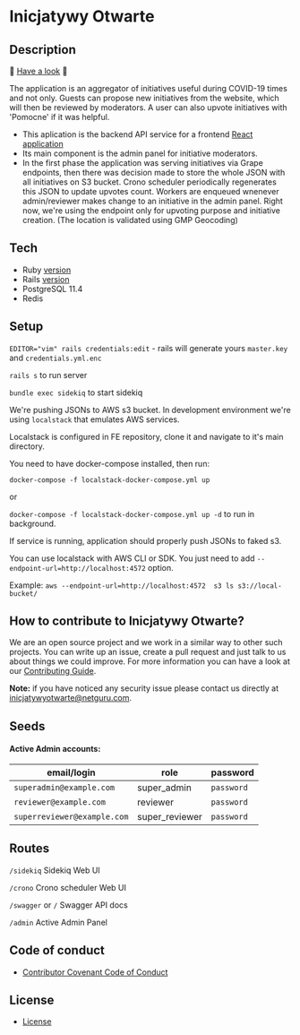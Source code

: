 # Inicjatywy Otwarte

## Description
🚀 [Have a look](https://inicjatywyotwarte.pl/) 🚀

The application is an aggregator of initiatives useful during COVID-19 times and not only. Guests can propose new initiatives from the website, which will then be reviewed by moderators. A user can also upvote initiatives with 'Pomocne' if it was helpful.

- This aplication is the backend API service for a frontend [React application](https://github.com/netguru/quarantine-helper-fe)
- Its main component is the admin panel for initiative moderators.
- In the first phase the application was serving initiatives via Grape endpoints, then there was decision made to store the whole JSON with all initiatives on S3 bucket. Crono scheduler periodically regenerates this JSON to update upvotes count. Workers are enqueued wnenever admin/reviewer makes change to an initiative in the admin panel. Right now, we're using the endpoint only for upvoting purpose and initiative creation. (The location is validated using GMP Geocoding) 


## Tech 
- Ruby [version](https://github.com/netguru/quarantine-helper-be/blob/master/.ruby-version)
- Rails [version](https://github.com/netguru/quarantine-helper-be/blob/master/Gemfile)
- PostgreSQL 11.4
- Redis

## Setup
`EDITOR="vim" rails credentials:edit` - rails will generate yours `master.key` and `credentials.yml.enc`

`rails s` to run server

`bundle exec sidekiq` to start sidekiq


We're pushing JSONs to AWS s3 bucket. In development environment we're using `localstack` that emulates AWS services.

Localstack is configured in FE repository, clone it and navigate to it's main directory.

You need to have docker-compose installed, then run:

`docker-compose -f localstack-docker-compose.yml up`

or

`docker-compose -f localstack-docker-compose.yml up -d` to run in background.

If service is running, application should properly push JSONs to faked s3.

You can use localstack with AWS CLI or SDK. You just need to add `--endpoint-url=http://localhost:4572` option.

Example:
`aws --endpoint-url=http://localhost:4572  s3 ls s3://local-bucket/`

## How to contribute to Inicjatywy Otwarte?
We are an open source project and we work in a similar way to other such projects. You can write up an issue, create a pull request and just talk to us about things we could improve. For more information you can have a look at our [Contributing Guide](CONTRIBUTING.md). 

**Note:** if you have noticed any security issue please contact us directly at inicjatywyotwarte@netguru.com.


## Seeds
#### Active Admin accounts:

| email/login                                             | role              | password       |
| ------------------------------------------------------- | ----------------- | -------------- |
| `superadmin@example.com`                                | super_admin       | `password`     |
| `reviewer@example.com`                                  | reviewer          | `password`     |
| `superreviewer@example.com`                             | super_reviewer    | `password`     |

## Routes
`/sidekiq` Sidekiq Web UI

`/crono` Crono scheduler Web UI

`/swagger` or `/` Swagger API docs

`/admin` Active Admin Panel

## Code of conduct
- [Contributor Covenant Code of Conduct](CODE_OF_CONDUCT.md)

## License
- [License](LICENSE)




